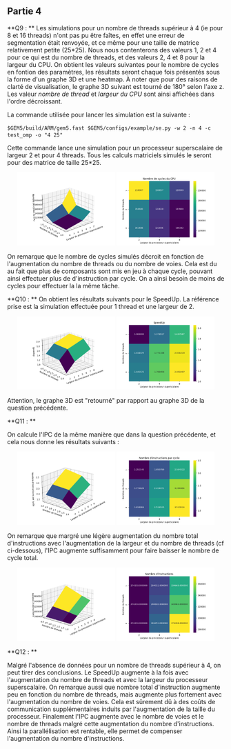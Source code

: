 ## Partie 4

**Q9 : **
Les simulations pour un nombre de threads supérieur à 4 (ie pour 8 et 16 threads) n'ont pas pu être faîtes, en effet une erreur de segmentation était renvoyée, et ce même pour une taille de matrice relativement petite (25*25). Nous nous contenterons des valeurs 1, 2 et 4 pour ce qui est du nombre de threads, et des valeurs 2, 4 et 8 pour la largeur du CPU. On obtient les valeurs suivantes pour le nombre de cycles en fontion des paramètres, les résultats seront chaque fois présentés sous la forme d'un graphe 3D et une heatmap. À noter que pour des raisons de clarté de visualisation, le graphe 3D suivant est tourné de 180° selon l'axe z. Les valeur *nombre de thread* et *largeur du CPU* sont ainsi affichées dans l'ordre décroissant.

La commande utilisée pour lancer les simulation est la suivante : 
```
$GEM5/build/ARM/gem5.fast $GEM5/configs/example/se.py -w 2 -n 4 -c test_omp -o "4 25"
```
Cette commande lance une simulation pour un processeur superscalaire de largeur 2 et pour 4 threads. Tous les calculs matriciels simulés le seront pour des matrice de taille 25*25. 


<div style="text-align:center;">
  <img src="./plot3dCycles.png" alt="Description of the image" style="width:45%;" />
  <img src="./heatmapcycle.png" alt="Description of the image" style="width:45%;" />
</div>


On remarque que le nombre de cycles simulés décroit en fonction de l'augmentation du nombre de threads ou du nombre de voies. Cela est du au fait que plus de composants sont mis en jeu à chaque cycle, pouvant ainsi effectuer plus de d'instruction par cycle. On a ainsi besoin de moins de cycles pour effectuer la la même tâche.

**Q10 : **
On obtient les résultats suivants pour le SpeedUp. La référence prise est la simulation effectuée pour 1 thread et une largeur de 2.

<div style="text-align:center;">
    <tr>
        <td><img src="./plot3dSpeedup.png" alt="Description of the image" style="width:45%;" /></td>
        <td><img src="./heatmapSpeedup.py" alt="Description of the image" style="width:45%;" /></td>
    </tr>
</div>

Attention, le graphe 3D est "retourné" par rapport au graphe 3D de la question précédente.

**Q11 : **

On calcule l'IPC de la même manière que dans la question précédente, et cela nous donne les résultats suivants :

<div style="text-align:center;">
  <img src="./plot3Dinstrpcycles.png" alt="Description of the image" style="width:45%;" />
  <img src="./heatmapInstrpcycle.png" alt="Description of the image" style="width:45%;" />
</div>

On remarque que margré une légère augmentation du nombre total d'instructions avec l'augmentation de la largeur et du nombre de threads (cf ci-dessous), l'IPC augmente suffisamment pour faire baisser le nombre de cycle total.

<div style="text-align:center;">
  <img src="./plot3dinstr.png" alt="Description of the image" style="width:45%;" />
  <img src="./heatmapInstr.png" alt="Description of the image" style="width:45%;" />
</div>


**Q12 : **

Malgré l'absence de données pour un nombre de threads supérieur à 4, on peut tirer des conclusions. Le SpeedUp augmente à la fois avec l'augmentation du nombre de threads et avec la largeur du processeur superscalaire. On remarque aussi que nombre total d'instruction augmente peu en fonction du nombre de threads, mais augmente plus fortement avec l'augmentation du nombre de voies. Cela est sûrement dû à des coûts de communication supplémentaires induits par l'augmentation de la taille du processeur. Finalement l'IPC augmente avec le nombre de voies et le nombre de threads malgré cette augmentation du nombre d'instructions. Ainsi la parallélisation est rentable, elle permet de compenser l'augmentation du nombre d'instructions.